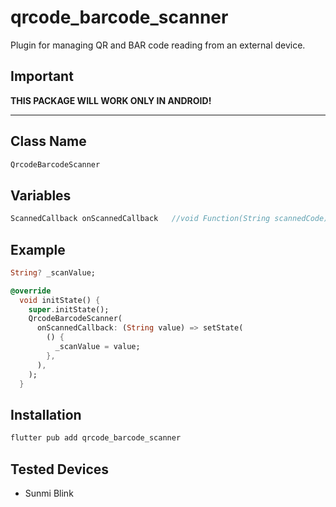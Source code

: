 # qrcode_barcode_scanner

Plugin for managing QR and BAR code reading from an external device.

## Important

**THIS PACKAGE WILL WORK ONLY IN ANDROID!**

---

## Class Name

```dart
QrcodeBarcodeScanner
```

## Variables

```dart
ScannedCallback onScannedCallback   //void Function(String scannedCode);
```

## Example

```dart
String? _scanValue;

@override
  void initState() {
    super.initState();
    QrcodeBarcodeScanner(
      onScannedCallback: (String value) => setState(
        () {
          _scanValue = value;
        },
      ),
    );
  }
```

## Installation

```bash
flutter pub add qrcode_barcode_scanner
```

## Tested Devices

- Sunmi Blink
